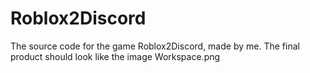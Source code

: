 # Roblox2Discord
The source code for the game Roblox2Discord, made by me.
The final product should look like the image Workspace.png
